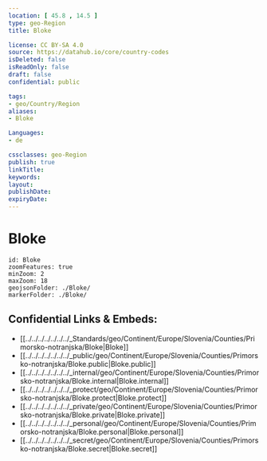```yaml
---
location: [ 45.8 , 14.5 ] 
type: geo-Region
title: Bloke

license: CC BY-SA 4.0
source: https://datahub.io/core/country-codes
isDeleted: false
isReadOnly: false
draft: false
confidential: public

tags:
- geo/Country/Region
aliases:
- Bloke

Languages:
- de

cssclasses: geo-Region
publish: true
linkTitle: 
keywords: 
layout: 
publishDate: 
expiryDate: 
---
```


# Bloke

```leaflet
id: Bloke
zoomFeatures: true 
minZoom: 2 
maxZoom: 18
geojsonFolder: ./Bloke/
markerFolder: ./Bloke/
```


## Confidential Links & Embeds: 
- [[../../../../../../../_Standards/geo/Continent/Europe/Slovenia/Counties/Primorsko-notranjska/Bloke|Bloke]] 
- [[../../../../../../../_public/geo/Continent/Europe/Slovenia/Counties/Primorsko-notranjska/Bloke.public|Bloke.public]] 
- [[../../../../../../../_internal/geo/Continent/Europe/Slovenia/Counties/Primorsko-notranjska/Bloke.internal|Bloke.internal]] 
- [[../../../../../../../_protect/geo/Continent/Europe/Slovenia/Counties/Primorsko-notranjska/Bloke.protect|Bloke.protect]] 
- [[../../../../../../../_private/geo/Continent/Europe/Slovenia/Counties/Primorsko-notranjska/Bloke.private|Bloke.private]] 
- [[../../../../../../../_personal/geo/Continent/Europe/Slovenia/Counties/Primorsko-notranjska/Bloke.personal|Bloke.personal]] 
- [[../../../../../../../_secret/geo/Continent/Europe/Slovenia/Counties/Primorsko-notranjska/Bloke.secret|Bloke.secret]] 


